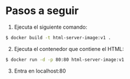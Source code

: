 # Pasos a seguir

1. Ejecuta el siguiente comando:
```sh
$ docker build -t html-server-image:v1 .
```
2. Ejecuta el contenedor que contiene el HTML:
```sh
$ docker run -d -p 80:80 html-server-image:v1
```
3. Entra en localhost:80




